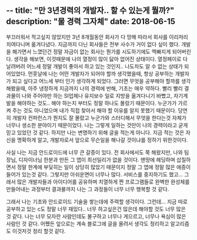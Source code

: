--
title: "만 3년경력의 개발자.. 할 수 있는게 뭘까?"
description: "물 경력 그자체"
date: 2018-06-15
--

부끄러워서 적고싶지 않았지만 3년 8개월동안 회사가 다 망해 따라서 회사를 이리저리 치여다니며 옮겨다녔다. 지금까지 다닌 회사들은 전부 사수가 거이 없다 싶이 했다.
개발을 해가면서 느꼈던건 정말 자금이 없는 회사는 뭔가를 시도하기에도 맥빠지게 되어버린다.
생각을 해보면, 이것때문에 나의 열정이 많이 닳아 없어진 상태이다. 열정페이로 다 날려버려 어느세 정말 개발이 좋아서 하고 있는 것인지.. 나도차도 알 수 없는 
상태가 되어있었다. 
먼훗날에 나는 어떤 개발자가 되어야 할까 생각했을때, 항상 공부하는 개발자가 되고 싶다고 어느세 부터 인가 생각하게 되었다.
그러면 무엇을 공부해야 할까를 생각해봤을때, 아주 냉정하게 지금까지 나의 경력에 반해, 기초는 매우 약하다. 
빨리 빨리 결과물이 나와 주어야만 하는 SI업체나 유지보수 일로 지방을 옮겨다니기 바빴고, 자기계발을 해야하는 것도.. 해야 하는지 부터도 정말 하나도 몰랐기 때문이다. 
누군가가 가르켜 주는 것도 아니었으며 내가 직접 찾아서 해야 할 이유를 알지 못했기 때문이다. 당연히 개발자 컨퍼런스가 뭔지도 잘 몰랐고 누군가와 스터디해서 무엇을 한다는것 자체가 너무나 생소한 분야이기 때문이었다. 
나는 그렇게 일하는 것만이 나의 경력이라고 굳게 믿고 있었던 것 같다.
하지만 나는 변명하기 위해 글을 적는게 아니다. 지금 적는 것은 자신을 명확하게 알고, 개발자로서 앞으로 무슨일을 해나갈 것이냐를 정하기 위한것이다.

사실 나는 지금 안드로이드에 너무 큰 갈증이 있다. 전 회사에서도 쭉 해왔지만, 나와 팀장님, 디자이너님 한분과 만든 그 앱이 최선일리가 없을 것이다. 
맨땅에 헤딩하며 삽질하면서 정말 한계에 부딫히는 일이 상당히 많았기 때문이지 정말 그 앱에 정말 많은 애증이 들어가 있는것 같다. 
그렇지만 아쉬운면이 너무나 많다. 서비스를 중지하기도 했고...
그래서 많은 개발자들과 아이디어를 공유하며 치열하게 짠 프로그램들로 완벽한 완성체를 만들어내는 과정부터 결과물까지 나는 그 과정들이 너무 너무 행복할 것 같다.

그래서 나는 기초와 안드로이드 기술을 쌓는데에 주력할 생각이다. 그런데... 지금 따로 공부하고 있는 c도 정말 너무 재밌다.. 
너무 하고싶은건 많은데 해야할 것도 너무 많은 것 같다.
나는 너무 모자란 사람인데도 불구하고 너무나 게으르고, 너무나 욕심이 많은 사람인 것 같다. 
어쨌든 앞으로는 계속 블로그에 글을 올려서 생각도 정리하고 알고리즘도 이것저것 정리 할것 같다. 
